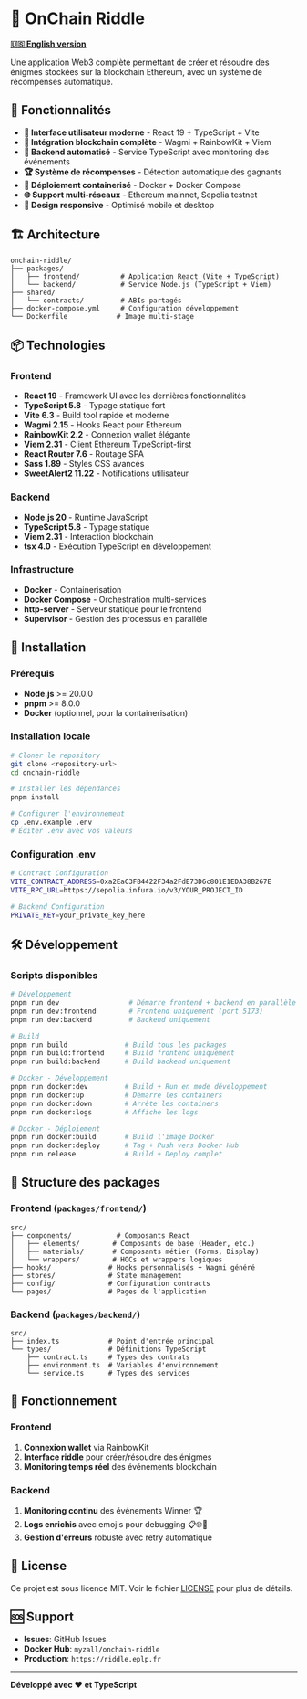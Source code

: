 # 🧩 OnChain Riddle

**[🇺🇸 English version](README.md)**

Une application Web3 complète permettant de créer et résoudre des énigmes stockées sur la blockchain Ethereum, avec un système de récompenses automatique.

## 🌟 Fonctionnalités

-   **🎯 Interface utilisateur moderne** - React 19 + TypeScript + Vite
-   **🔗 Intégration blockchain complète** - Wagmi + RainbowKit + Viem
-   **🤖 Backend automatisé** - Service TypeScript avec monitoring des événements
-   **🏆 Système de récompenses** - Détection automatique des gagnants
-   **🐳 Déploiement containerisé** - Docker + Docker Compose
-   **🌐 Support multi-réseaux** - Ethereum mainnet, Sepolia testnet
-   **📱 Design responsive** - Optimisé mobile et desktop

## 🏗️ Architecture

```
onchain-riddle/
├── packages/
│   ├── frontend/          # Application React (Vite + TypeScript)
│   └── backend/           # Service Node.js (TypeScript + Viem)
├── shared/
│   └── contracts/         # ABIs partagés
├── docker-compose.yml     # Configuration développement
└── Dockerfile            # Image multi-stage
```

## 📦 Technologies

### Frontend

-   **React 19** - Framework UI avec les dernières fonctionnalités
-   **TypeScript 5.8** - Typage statique fort
-   **Vite 6.3** - Build tool rapide et moderne
-   **Wagmi 2.15** - Hooks React pour Ethereum
-   **RainbowKit 2.2** - Connexion wallet élégante
-   **Viem 2.31** - Client Ethereum TypeScript-first
-   **React Router 7.6** - Routage SPA
-   **Sass 1.89** - Styles CSS avancés
-   **SweetAlert2 11.22** - Notifications utilisateur

### Backend

-   **Node.js 20** - Runtime JavaScript
-   **TypeScript 5.8** - Typage statique
-   **Viem 2.31** - Interaction blockchain
-   **tsx 4.0** - Exécution TypeScript en développement

### Infrastructure

-   **Docker** - Containerisation
-   **Docker Compose** - Orchestration multi-services
-   **http-server** - Serveur statique pour le frontend
-   **Supervisor** - Gestion des processus en parallèle

## 🚀 Installation

### Prérequis

-   **Node.js** >= 20.0.0
-   **pnpm** >= 8.0.0
-   **Docker** (optionnel, pour la containerisation)

### Installation locale

```bash
# Cloner le repository
git clone <repository-url>
cd onchain-riddle

# Installer les dépendances
pnpm install

# Configurer l'environnement
cp .env.example .env
# Éditer .env avec vos valeurs
```

### Configuration .env

```bash
# Contract Configuration
VITE_CONTRACT_ADDRESS=0xa2EaC3FB4422F34a2FdE73D6c801E1EDA38B267E
VITE_RPC_URL=https://sepolia.infura.io/v3/YOUR_PROJECT_ID

# Backend Configuration
PRIVATE_KEY=your_private_key_here
```

## 🛠️ Développement

### Scripts disponibles

```bash
# Développement
pnpm run dev                 # Démarre frontend + backend en parallèle
pnpm run dev:frontend        # Frontend uniquement (port 5173)
pnpm run dev:backend         # Backend uniquement

# Build
pnpm run build              # Build tous les packages
pnpm run build:frontend     # Build frontend uniquement
pnpm run build:backend      # Build backend uniquement

# Docker - Développement
pnpm run docker:dev         # Build + Run en mode développement
pnpm run docker:up          # Démarre les containers
pnpm run docker:down        # Arrête les containers
pnpm run docker:logs        # Affiche les logs

# Docker - Déploiement
pnpm run docker:build       # Build l'image Docker
pnpm run docker:deploy      # Tag + Push vers Docker Hub
pnpm run release            # Build + Deploy complet
```

## 📁 Structure des packages

### Frontend (`packages/frontend/`)

```
src/
├── components/           # Composants React
│   ├── elements/        # Composants de base (Header, etc.)
│   ├── materials/       # Composants métier (Forms, Display)
│   └── wrappers/        # HOCs et wrappers logiques
├── hooks/              # Hooks personnalisés + Wagmi généré
├── stores/             # State management
├── config/             # Configuration contracts
└── pages/              # Pages de l'application
```

### Backend (`packages/backend/`)

```
src/
├── index.ts            # Point d'entrée principal
└── types/              # Définitions TypeScript
    ├── contract.ts     # Types des contrats
    ├── environment.ts  # Variables d'environnement
    └── service.ts      # Types des services
```

## 🎯 Fonctionnement

### Frontend

1. **Connexion wallet** via RainbowKit
2. **Interface riddle** pour créer/résoudre des énigmes
3. **Monitoring temps réel** des événements blockchain

### Backend

1. **Monitoring continu** des événements Winner 🏆
2. **Logs enrichis** avec emojis pour debugging 📋🌐🚀
3. **Gestion d'erreurs** robuste avec retry automatique

## 📄 License

Ce projet est sous licence MIT. Voir le fichier [LICENSE](LICENSE) pour plus de détails.

## 🆘 Support

-   **Issues**: GitHub Issues
-   **Docker Hub**: `myzall/onchain-riddle`
-   **Production**: `https://riddle.eplp.fr`

---

**Développé avec ❤️ et TypeScript**
